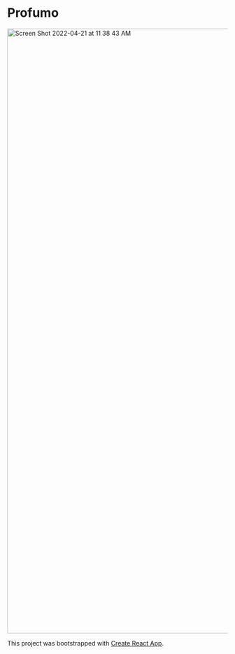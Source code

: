 # Profumo

<img width="1382" alt="Screen Shot 2022-04-21 at 11 38 43 AM" src="https://user-images.githubusercontent.com/81348589/164360794-4f092039-2452-4153-b872-4b6b44899d1b.png">


This project was bootstrapped with [Create React App](https://github.com/facebook/create-react-app).

